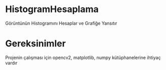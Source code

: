 # HistogramHesaplama
Görüntünün Histogramını Hesaplar ve Grafiğe Yansıtır
# Gereksinimler
Projenin çalışması için opencv2, matplotlib, numpy kütüphanelerine ihtiyaç vardır
